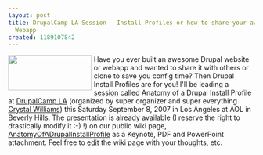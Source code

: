 ```yaml
---
layout: post
title: DrupalCamp LA Session - Install Profiles or how to share your awesome Drupal
  Webapp
created: 1189107842
---
```

<a href="http://flickr.com/photos/cleverclevergirl/1078459543/"><img style="margin-right: 5px" src="http://farm2.static.flickr.com/1325/1078459543_9703400acd_o_d.gif" alt="" width="170" height="72" align="left" /></a> <p>Have you ever built an awesome Drupal website or webapp and wanted to share it with others or clone to save you config time? Then Drupal Install Profiles are for you! I&#39;ll be leading a <a href="http://barcamp.org/DrupalCampLASessions">session</a> called Anatomy of a Drupal Install Profile at <a href="http://barcamp.org/DrupalCampLA">DrupalCamp LA</a> (organized by super organizer and super everything <a href="http://cleverclevergirl.com/">Crystal Williams</a>) this Saturday September 8, 2007 in Los Angeles at AOL in Beverly Hills. The presentation is already available (I reserve the right to drastically modify it :-) !) on our public wiki page, <a href="https://svn.bryght.com/dev/wiki/AnatomyOfADrupalInstallProfile">AnatomyOfADrupalInstallProfile</a> as a Keynote, PDF and PowerPoint attachment. Feel free to <a href="https://svn.bryght.com/dev/wiki/AnatomyOfADrupalInstallProfile">edit</a> the wiki page with your thoughts, etc. </p>
